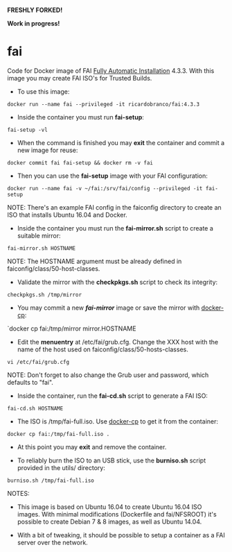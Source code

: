 
**FRESHLY FORKED!**

**Work in progress!**


# fai
Code for Docker image of FAI [Fully Automatic Installation](http://fai-project.org/) 4.3.3.  With this image you may create FAI ISO's for Trusted Builds.

* To use this image:

`docker run --name fai --privileged -it ricardobranco/fai:4.3.3`

* Inside the container you must run **fai-setup**:

`fai-setup -vl`

* When the command is finished you may **exit** the container and commit a new image for reuse:

`docker commit fai fai-setup && docker rm -v fai`

* Then you can use the **fai-setup** image with your FAI configuration:

`docker run --name fai -v ~/fai:/srv/fai/config --privileged -it fai-setup`

NOTE: There's an example FAI config in the faiconfig directory to create an ISO that installs Ubuntu 16.04 and Docker.

* Inside the container you must run the **fai-mirror.sh** script to create a suitable mirror:

`fai-mirror.sh HOSTNAME`

NOTE: The HOSTNAME argument must be already defined in faiconfig/class/50-host-classes.

* Validate the mirror with the **checkpkgs.sh** script to check its integrity:

`checkpkgs.sh /tmp/mirror`

* You may commit a new **_fai-mirror_** image or save the mirror with [docker-cp](https://docs.docker.com/engine/reference/commandline/cp/):

`docker cp fai:/tmp/mirror mirror.HOSTNAME

* Edit the **menuentry** at /etc/fai/grub.cfg.  Change the XXX host with the name of the host used on faiconfig/class/50-hosts-classes.  

`vi /etc/fai/grub.cfg`

NOTE: Don't forget to also change the Grub user and password, which defaults to "fai".

* Inside the container, run the **fai-cd.sh** script to generate a FAI ISO:

`fai-cd.sh HOSTNAME`

* The ISO is /tmp/fai-full.iso.  Use [docker-cp](https://docs.docker.com/engine/reference/commandline/cp/) to get it from the container:

`docker cp fai:/tmp/fai-full.iso .`

* At this point you may **exit** and remove the container.

* To reliably burn the ISO to an USB stick, use the **burniso.sh** script provided in the utils/ directory:

`burniso.sh /tmp/fai-full.iso`


NOTES:

* This image is based on Ubuntu 16.04 to create Ubuntu 16.04 ISO images.  With minimal modifications (Dockerfile and fai/NFSROOT) it's possible to create Debian 7 & 8 images, as well as Ubuntu 14.04.

* With a bit of tweaking, it should be possible to setup a container as a FAI server over the network.
